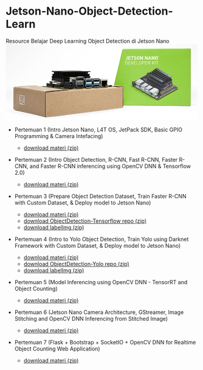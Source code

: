 # Jetson-Nano-Object-Detection-Learn
Resource Belajar Deep Learning Object Detection di Jetson Nano
![](resource/jetson-nano-banner.jpg)

- Pertemuan 1 (Intro Jetson Nano, L4T OS, JetPack SDK, Basic GPIO Programming & Camera Intefacing)
    - [download materi (zip)](https://github.com/Muhammad-Yunus/Jetson-Nano-Object-Detection-Learn/raw/main/pertemuan_1/pertemuan_1.zip)


- Pertemuan 2 (Intro Object Detection, R-CNN, Fast R-CNN, Faster R-CNN, and Faster R-CNN inferencing using OpenCV DNN & Tensorflow 2.0)
    - [download materi (zip)](https://github.com/Muhammad-Yunus/Jetson-Nano-Object-Detection-Learn/raw/main/pertemuan_2/pertemuan_2.zip)

- Pertemuan 3 (Prepare Object Detection Dataset, Train Faster R-CNN with Custom Dataset, & Deploy model to Jetson Nano)
    - [download materi (zip)](https://github.com/Muhammad-Yunus/Jetson-Nano-Object-Detection-Learn/raw/main/pertemuan_3/pertemuan_3.zip)
    - [download ObjectDetection-Tensorflow repo (zip)](https://github.com/Muhammad-Yunus/ObjectDetection-Tensorflow/archive/main.zip)
    - [download labelImg (zip)](https://github.com/tzutalin/labelImg/archive/master.zip)

- Pertemuan 4 (Intro to Yolo Object Detection, Train Yolo using Darknet Framework with Custom Dataset, & Deploy model to Jetson Nano)
    - [download materi (zip)](https://github.com/Muhammad-Yunus/Jetson-Nano-Object-Detection-Learn/raw/main/pertemuan_4/pertemuan_4.zip)
    - [download ObjectDetection-Yolo repo (zip)](https://github.com/Muhammad-Yunus/ObjectDetection-Yolo/archive/master.zip)
    - [download labelImg (zip)](https://github.com/tzutalin/labelImg/archive/master.zip)

- Pertemuan 5 (Model Inferencing using OpenCV DNN - TensorRT and Object Counting)
    - [download materi (zip)](https://github.com/Muhammad-Yunus/Jetson-Nano-Object-Detection-Learn/raw/main/pertemuan_5/pertemuan_5.zip)

- Pertemuan 6 (Jetson Nano Camera Architecture, GStreamer, Image Stitching and OpenCV DNN Inferencing from Stitched Image)
    - [download materi (zip)](https://github.com/Muhammad-Yunus/Jetson-Nano-Object-Detection-Learn/raw/main/pertemuan_6/pertemuan_6.zip)

- Pertemuan 7 (Flask + Bootstrap + SocketIO + OpenCV DNN for Realtime Object Counting Web Application)
    - [download materi (zip)](https://github.com/Muhammad-Yunus/Jetson-Nano-Object-Detection-Learn/raw/main/pertemuan_7/pertemuan_7.zip)
